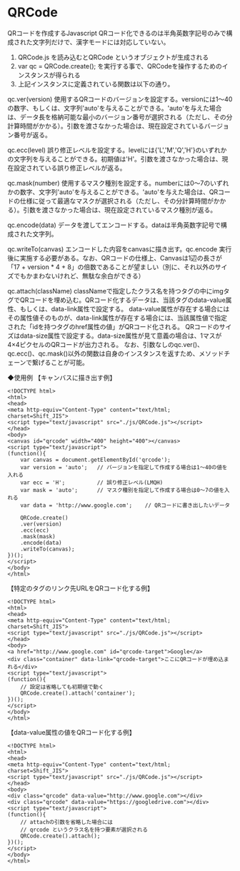 # QRCode
QRコードを作成するJavascript
QRコード化できるのは半角英数字記号のみで構成された文字列だけで、漢字モードには対応していない。

1. QRCode.js を読み込むとQRCode というオブジェクトが生成される
2. var qc = QRCode.create(); を実行する事で、QRCodeを操作するためのインスタンスが得られる
3. 上記インスタンスに定義されている関数は以下の通り。

qc.ver(version)	
使用するQRコードのバージョンを設定する。versionには1～40の数字、もしくは、文字列'auto'を与えることができる。'auto'を与えた場合は、データ長を格納可能な最小のバージョン番号が選択される（ただし、その分計算時間がかかる）。引数を渡さなかった場合は、現在設定されているバージョン番号が返る。

qc.ecc(level)
誤り修正レベルを設定する。levelには{'L','M','Q','H'}のいずれかの文字列を与えることができる。初期値は'H'。引数を渡さなかった場合は、現在設定されている誤り修正レベルが返る。

qc.mask(number)
使用するマスク種別を設定する。numberには0～7のいずれかの数字、文字列'auto'を与えることができる。'auto'を与えた場合は、QRコードの仕様に従って最適なマスクが選択される（ただし、その分計算時間がかかる）。引数を渡さなかった場合は、現在設定されているマスク種別が返る。

qc.encode(data)
データを渡してエンコードする。dataは半角英数字記号で構成された文字列。

qc.writeTo(canvas)
エンコードした内容をcanvasに描き出す。qc.encode 実行後に実施する必要がある。なお、QRコードの仕様上、Canvasは1辺の長さが「17 + version * 4 + 8」の倍数であることが望ましい（別に、それ以外のサイズでもかまわないけれど、無駄な余白ができる）

qc.attach(className)
classNameで指定したクラス名を持つタグの中にimgタグでQRコードを埋め込む。QRコード化するデータは、当該タグのdata-value属性、もしくは、data-link属性で設定する。
data-value属性が存在する場合にはその属性値そのものが、data-link属性が存在する場合には、当該属性値で指定された「idを持つ<a>タグのhref属性の値」がQRコード化される。
QRコードのサイズはdata-size属性で設定する。data-size属性が見て意義の場合は、1マスが4×4ピクセルのQRコードが出力される。
なお、引数なしのqc.ver()、qc.ecc()、qc.mask()以外の関数は自身のインスタンスを返すため、メソッドチェーンで繋げることが可能。
  
◆使用例
【キャンバスに描き出す例】
```
<!DOCTYPE html>
<html>
<head>
<meta http-equiv="Content-Type" content="text/html; charset=Shift_JIS"> 
<script type="text/javascript" src="./js/QRCode.js"></script>
</head>
<body>
<canvas id="qrcode" width="400" height="400"></canvas>
<script type="text/javascript">
(function(){
    var canvas = document.getElementById('qrcode');
    var version = 'auto';   // バージョンを指定して作成する場合は1～40の値を入れる
    var ecc = 'H';          // 誤り修正レベル(LMQH)
    var mask = 'auto';      // マスク種別を指定して作成する場合は0～7の値を入れる
    var data = 'http://www.google.com';    // QRコードに書き出したいデータ
 
    QRCode.create()
    .ver(version)
    .ecc(ecc)
    .mask(mask)
    .encode(data)
    .writeTo(canvas);
})();
</script>
</body>
</html>
```
【特定の<A>タグのリンク先URLをQRコード化する例】
```
<!DOCTYPE html>
<html>
<head>
<meta http-equiv="Content-Type" content="text/html; charset=Shift_JIS"> 
<script type="text/javascript" src="./js/QRCode.js"></script>
</head>
<body>
<a href="http://www.google.com" id="qrcode-target">Google</a>
<div class="container" data-link="qrcode-target">ここにQRコードが埋め込まれる</div>
<script type="text/javascript">
(function(){
    // 設定は省略しても初期値で動く
    QRCode.create().attach('container');
})();
</script>
</body>
</html>
```  
【data-value属性の値をQRコード化する例】
```
<!DOCTYPE html>
<html>
<head>
<meta http-equiv="Content-Type" content="text/html; charset=Shift_JIS"> 
<script type="text/javascript" src="./js/QRCode.js"></script>
</head>
<body>
<div class="qrcode" data-value="http://www.google.com"></div>
<div class="qrcode" data-value="https://googledrive.com"></div>
<script type="text/javascript">
(function(){
    // attachの引数を省略した場合には
    // qrcode というクラス名を持つ要素が選択される
    QRCode.create().attach();
})();
</script>
</body>
</html>
```
